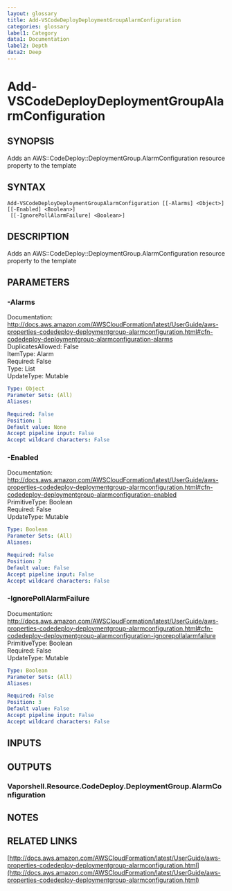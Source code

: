 ```yaml
---
layout: glossary
title: Add-VSCodeDeployDeploymentGroupAlarmConfiguration
categories: glossary
label1: Category
data1: Documentation
label2: Depth
data2: Deep
---
```


# Add-VSCodeDeployDeploymentGroupAlarmConfiguration

## SYNOPSIS
Adds an AWS::CodeDeploy::DeploymentGroup.AlarmConfiguration resource property to the template

## SYNTAX

```
Add-VSCodeDeployDeploymentGroupAlarmConfiguration [[-Alarms] <Object>] [[-Enabled] <Boolean>]
 [[-IgnorePollAlarmFailure] <Boolean>]
```

## DESCRIPTION
Adds an AWS::CodeDeploy::DeploymentGroup.AlarmConfiguration resource property to the template

## PARAMETERS

### -Alarms
Documentation: http://docs.aws.amazon.com/AWSCloudFormation/latest/UserGuide/aws-properties-codedeploy-deploymentgroup-alarmconfiguration.html#cfn-codedeploy-deploymentgroup-alarmconfiguration-alarms    
DuplicatesAllowed: False    
ItemType: Alarm    
Required: False    
Type: List    
UpdateType: Mutable

```yaml
Type: Object
Parameter Sets: (All)
Aliases: 

Required: False
Position: 1
Default value: None
Accept pipeline input: False
Accept wildcard characters: False
```

### -Enabled
Documentation: http://docs.aws.amazon.com/AWSCloudFormation/latest/UserGuide/aws-properties-codedeploy-deploymentgroup-alarmconfiguration.html#cfn-codedeploy-deploymentgroup-alarmconfiguration-enabled    
PrimitiveType: Boolean    
Required: False    
UpdateType: Mutable

```yaml
Type: Boolean
Parameter Sets: (All)
Aliases: 

Required: False
Position: 2
Default value: False
Accept pipeline input: False
Accept wildcard characters: False
```

### -IgnorePollAlarmFailure
Documentation: http://docs.aws.amazon.com/AWSCloudFormation/latest/UserGuide/aws-properties-codedeploy-deploymentgroup-alarmconfiguration.html#cfn-codedeploy-deploymentgroup-alarmconfiguration-ignorepollalarmfailure    
PrimitiveType: Boolean    
Required: False    
UpdateType: Mutable

```yaml
Type: Boolean
Parameter Sets: (All)
Aliases: 

Required: False
Position: 3
Default value: False
Accept pipeline input: False
Accept wildcard characters: False
```

## INPUTS

## OUTPUTS

### Vaporshell.Resource.CodeDeploy.DeploymentGroup.AlarmConfiguration

## NOTES

## RELATED LINKS

[http://docs.aws.amazon.com/AWSCloudFormation/latest/UserGuide/aws-properties-codedeploy-deploymentgroup-alarmconfiguration.html](http://docs.aws.amazon.com/AWSCloudFormation/latest/UserGuide/aws-properties-codedeploy-deploymentgroup-alarmconfiguration.html)

